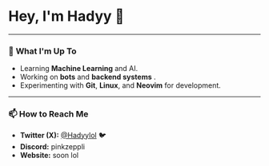 # Hey, I'm Hadyy 👋

---
### 🌱 **What I'm Up To**
- Learning **Machine Learning** and AI.
- Working on **bots** and **backend systems** .
- Experimenting with **Git**, **Linux**, and **Neovim** for development.
---
### 📫 **How to Reach Me**
- **Twitter (X):** [@Hadyylol](https://x.com/Hadyylol) 🐦
- **Discord:** pinkzeppli
- **Website:** soon lol
